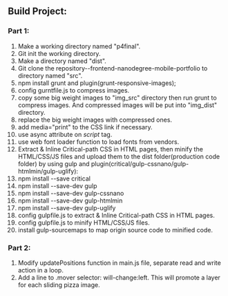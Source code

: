 ## Build Project:
### Part 1:
1. Make a working directory named "p4final".
2. Git init the working directory.
3. Make a directory named "dist".
4. Git clone the repository--frontend-nanodegree-mobile-portfolio to directory named "src".
5. npm install grunt and plugin(grunt-responsive-images);
6. config gurntfile.js to compress images.
7. copy some big weight images to "img_src" directory then run grunt to compress images. And compressed images will be put into "img_dist" directory.
8. replace the big weight images with compressed ones.
9. add media="print" to the CSS link if necessary.
10. use async attribute on *script* tag.
11. use web font loader function to load fonts from vendors.
12. Extract & Inline Critical-path CSS in HTML pages, then minify the HTML/CSS/JS files and upload them to the dist folder(production code folder) by using gulp and plugin(critical/gulp-cssnano/gulp-htmlmin/gulp-uglify):
  1. npm install --save critical
  2. npm install --save-dev gulp
  3. npm install --save-dev gulp-cssnano
  4. npm install --save-dev gulp-htmlmin
  5. npm install --save-dev gulp-uglify
  6. config gulpfile.js to extract & Inline Critical-path CSS in HTML pages.
  7. config gulpfile.js to minify HTML/CSS/JS files.
13. install gulp-sourcemaps to map origin source code to minified code.
### Part 2:
1. Modify updatePositions function in main.js file, separate read and write action in a loop.
2. Add a line to .mover selector: will-change:left. This will promote a layer for each sliding pizza image.
